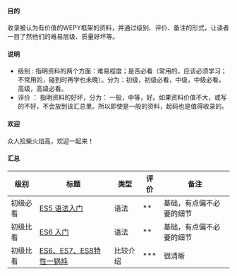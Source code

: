 
 #### 目的
 收录被认为有价值的WEPY框架的资料，并通过级别、评价、备注的形式，让读者一目了然他们的难易层级、质量好坏等。
 
 #### 说明
 - 级别 : 
 指明资料的两个方面：难易程度；是否必看（常用的，应该必须学习；不常用的，碰到时再学也未晚）。分为：初级，初级必看，中级，中级必看，高级，高级必看。
 - 评价 ：
 指明资料的好坏，分为： 一般，中等，好。如果资料价值不大，或写的不好，不会放到该汇总里。所以即使是一般的资料，起码也是值得收录的。
 
 #### 欢迎
 众人拾柴火焰高，欢迎一起来！
 
 #### 汇总
 
 级别  | 标题    | 类型  | 评价 | 备注   
 ----- |--------| ------|-----|-------
初级必看 | [ES5 语法入门](https://wangdoc.com/javascript/basic/grammar.html) | 语法 |** | 基础，有点偏不必要的细节 
初级比看 | [ES6 入门](http://es6.ruanyifeng.com/) | 语法 | ** | 基础，有点偏不必要的细节
初级比看 | [ES6、ES7、ES8特性一锅炖](https://blog.csdn.net/zgrkaka/article/details/82863445) | 比较介绍 | *** | 很清晰
